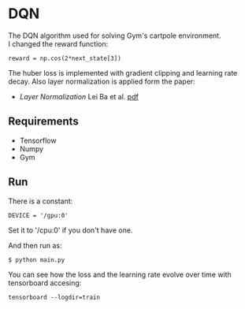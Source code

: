 # DQN

The DQN algorithm used for solving Gym's cartpole environment.    
I changed the reward function:    
```
reward = np.cos(2*next_state[3]) 
```
The huber loss is implemented with gradient clipping and learning rate decay. Also layer normalization is applied form the paper: 
- *Layer Normalization* Lei Ba et al. [pdf](https://arxiv.org/abs/1607.06450.)

## Requirements

- Tensorflow  
- Numpy   
- Gym 

## Run 

There is a constant: 
```
DEVICE = '/gpu:0'
```
Set it to '/cpu:0' if you don't have one. 

And then run as: 

```
$ python main.py

```

You can see how the loss and the learning rate evolve over time with tensorboard accesing: 
```
tensorboard --logdir=train

```
